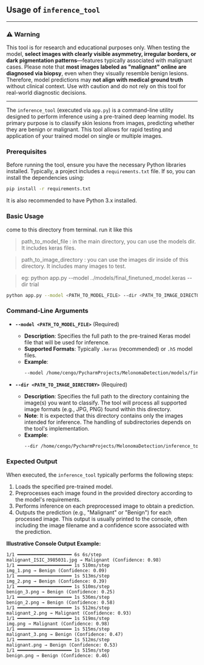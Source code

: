 ## Usage of `inference_tool`


---

### ⚠️ Warning

This tool is for research and educational purposes only. When testing the model, **select images with clearly visible asymmetry, irregular borders, or dark pigmentation patterns**—features typically associated with malignant cases.
Please note that **most images labeled as "malignant" online are diagnosed via biopsy**, even when they visually resemble benign lesions. Therefore, model predictions may **not align with medical ground truth** without clinical context. Use with caution and do not rely on this tool for real-world diagnostic decisions.

---

The `inference_tool` (executed via `app.py`) is a command-line utility designed to perform inference using a pre-trained deep learning model. Its primary purpose is to classify skin lesions from images, predicting whether they are benign or malignant. This tool allows for rapid testing and application of your trained model on single or multiple images.

### Prerequisites

Before running the tool, ensure you have the necessary Python libraries installed. Typically, a project includes a `requirements.txt` file. If so, you can install the dependencies using:
```bash
pip install -r requirements.txt
```
It is also recommended to have Python 3.x installed.

### Basic Usage

come to this directory from terminal. run it like this
> path_to_model_file : in the main directory, you can use the models dir. It includes keras files.

> path_to_image_directory : you can use the images dir inside of this directory. It includes many images to test.

> eg: python app.py --model ../models/final_finetuned_model.keras --dir trial


```bash
python app.py --model <PATH_TO_MODEL_FILE> --dir <PATH_TO_IMAGE_DIRECTORY>
```

### Command-Line Arguments

* **`--model <PATH_TO_MODEL_FILE>`** (Required)
    * **Description**: Specifies the full path to the pre-trained Keras model file that will be used for inference.
    * **Supported Formats**: Typically `.keras` (recommended) or `.h5` model files.
    * **Example**:
        ```bash
        --model /home/cengo/PycharmProjects/MelonomaDetection/models/final_finetuned_model.keras
        ```

* **`--dir <PATH_TO_IMAGE_DIRECTORY>`** (Required)
    * **Description**: Specifies the full path to the directory containing the image(s) you want to classify. The tool will process all supported image formats (e.g., JPG, PNG) found within this directory.
    * **Note**: It is expected that this directory contains only the images intended for inference. The handling of subdirectories depends on the tool's implementation.
    * **Example**:
        ```bash
        --dir /home/cengo/PycharmProjects/MelonomaDetection/inference_tool/images
        ```

### Expected Output

When executed, the `inference_tool` typically performs the following steps:

1.  Loads the specified pre-trained model.
2.  Preprocesses each image found in the provided directory according to the model's requirements.
3.  Performs inference on each preprocessed image to obtain a prediction.
4.  Outputs the prediction (e.g., "Malignant" or "Benign") for each processed image. This output is usually printed to the console, often including the image filename and a confidence score associated with the prediction.

**Illustrative Console Output Example:**
```
1/1 ━━━━━━━━━━━━━━━━━━━━ 6s 6s/step
malignant_ISIC_3985031.jpg → Malignant (Confidence: 0.98)
1/1 ━━━━━━━━━━━━━━━━━━━━ 1s 510ms/step
img_1.png → Benign (Confidence: 0.09)
1/1 ━━━━━━━━━━━━━━━━━━━━ 1s 513ms/step
img_2.png → Benign (Confidence: 0.39)
1/1 ━━━━━━━━━━━━━━━━━━━━ 1s 510ms/step
benign_3.png → Benign (Confidence: 0.25)
1/1 ━━━━━━━━━━━━━━━━━━━━ 1s 536ms/step
benign_2.png → Benign (Confidence: 0.58)
1/1 ━━━━━━━━━━━━━━━━━━━━ 1s 512ms/step
malignant_2.png → Malignant (Confidence: 0.93)
1/1 ━━━━━━━━━━━━━━━━━━━━ 1s 519ms/step
img.png → Malignant (Confidence: 0.98)
1/1 ━━━━━━━━━━━━━━━━━━━━ 1s 515ms/step
malignant_3.png → Benign (Confidence: 0.47)
1/1 ━━━━━━━━━━━━━━━━━━━━ 1s 512ms/step
malignant.png → Benign (Confidence: 0.53)
1/1 ━━━━━━━━━━━━━━━━━━━━ 1s 515ms/step
benign.png → Benign (Confidence: 0.46)

```

 
 
